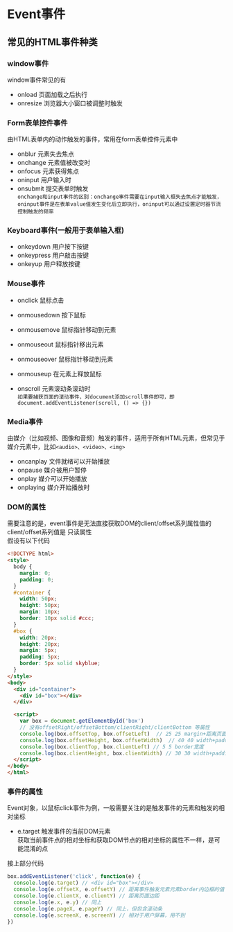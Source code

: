 # Event事件

## 常见的HTML事件种类
 
### window事件
window事件常见的有  
- onload 页面加载之后执行  
- onresize 浏览器大小窗口被调整时触发

### Form表单控件事件
由HTML表单内的动作触发的事件，常用在form表单控件元素中  
- onblur 元素失去焦点
- onchange 元素值被改变时
- onfocus 元素获得焦点
- oninput 用户输入时
- onsubmit 提交表单时触发  
`onchange和input事件的区别：onchange事件需要在input输入框失去焦点才能触发，oninput事件是在表单value值发生变化后立即执行，oninput可以通过设置定时器节流控制触发的频率`

### Keyboard事件(一般用于表单输入框)
- onkeydown 用户按下按键
- onkeypress 用户敲击按键
- onkeyup 用户释放按键

### Mouse事件
- onclick 鼠标点击  

- onmousedown 按下鼠标
- onmousemove 鼠标指针移动到元素
- onmouseout  鼠标指针移出元素  

- onmouseover 鼠标指针移动到元素
- onmouseup 在元素上释放鼠标  

- onscroll 元素滚动条滚动时  
`如果要捕获页面的滚动事件，对document添加scroll事件即可，即document.addEventListener(scroll, () => {})`

### Media事件
由媒介（比如视频、图像和音频）触发的事件，适用于所有HTML元素，但常见于媒介元素中，比如`<audio>、<video>、<img>`
- oncanplay 文件就绪可以开始播放
- onpause 媒介被用户暂停
- onplay 媒介可以开始播放
- onplaying 媒介开始播放时

### DOM的属性

需要注意的是，event事件是无法直接获取DOM的client/offset系列属性值的  
client/offset系列值是 只读属性  
假设有以下代码
``` html
<!DOCTYPE html>
<style>
  body {
    margin: 0;
    padding: 0;
  }
  #container {
    width: 50px; 
    height: 50px; 
    margin: 10px; 
    border: 10px solid #ccc;
  }
  #box {
    width: 20px; 
    height: 20px;
    margin: 5px;  
    padding: 5px; 	
    border: 5px solid skyblue;
  }
</style>
<body>
  <div id="container">
    <div id="box"></div>
  </div>

  <script>
    var box = document.getElementById('box')
    // 没有offsetRight/offsetBottom/clientRight/clientBottom 等属性
    console.log(box.offsetTop, box.offsetLeft)  // 25 25 margin+距离页面边距，包含滚动条 
    console.log(box.offsetHeight, box.offsetWidth)  // 40 40 width+padding+border
    console.log(box.clientTop, box.clientLeft) // 5 5 border宽度
    console.log(box.clientHeight, box.clientWidth) // 30 30 width+padding
  </script>
</body>
</html>
```

### 事件的属性
Event对象，以鼠标click事件为例，一般需要关注的是触发事件的元素和触发的相对坐标
- e.target 触发事件的当前DOM元素  
获取当前事件点的相对坐标和获取DOM节点的相对坐标的属性不一样，是可能混淆的点

接上部分代码
```js
box.addEventListener('click', function(e) {
  console.log(e.target) // <div id="box"></div>
  console.log(e.offsetX, e.offsetY) // 距离事件触发元素元素border内边框的值
  console.log(e.clientX, e.clientY) // 距离页面边距 
  console.log(e.x, e.y) // 同上
  console.log(e.pageX, e.pageY) // 同上，但包含滚动条
  console.log(e.screenX, e.screenY) // 相对于用户屏幕，用不到
})
```
